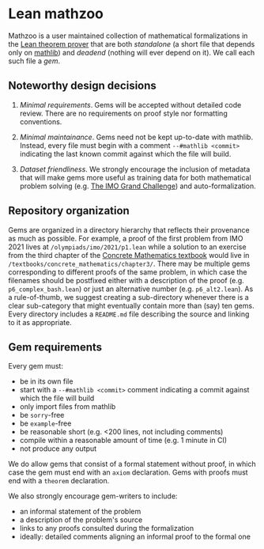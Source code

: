 # Lean mathzoo

Mathzoo is a user maintained collection of mathematical formalizations in the [Lean theorem prover](https://leanprover.github.io/) that are both *standalone* (a short file that depends only on [mathlib](https://github.com/leanprover-community/mathlib)) and *deadend* (nothing will ever depend on it). We call each such file a *gem*.

## Noteworthy design decisions

1. *Minimal requirements*. Gems will be accepted without detailed code review. There are no requirements on proof style nor formatting conventions.

1. *Minimal maintainance*. Gems need not be kept up-to-date with mathlib. Instead, every file must begin with a comment `--#mathlib <commit>` indicating the last known commit against which the file will build.

1. *Dataset friendliness*. We strongly encourage the inclusion of metadata that will make gems more useful as training data for both mathematical problem solving (e.g. [The IMO Grand Challenge](https://imo-grand-challenge.github.io/)) and auto-formalization.

## Repository organization

Gems are organized in a directory hierarchy that reflects their provenance as much as possible. For example, a proof of the first problem from IMO 2021 lives at `/olympiads/imo/2021/p1.lean` while a solution to an exercise from the third chapter of the [Concrete Mathematics textbook](https://en.wikipedia.org/wiki/Concrete_Mathematics) would live in `/textbooks/concrete_mathematics/chapter3/`. There may be multiple gems corresponding to different proofs of the same problem, in which case the filenames should be postfixed either with a description of the proof (e.g. `p6_complex_bash.lean`) or just an alternative number (e.g. `p6_alt2.lean`). As a rule-of-thumb, we suggest creating a sub-directory whenever there is a clear sub-category that might eventually contain more than (say) ten gems. Every directory includes a `README.md` file describing the source and linking to it as appropriate. 

## Gem requirements

Every gem must:

- be in its own file 
- start with a `--#mathlib <commit>` comment indicating a commit against which the file will build
- only import files from mathlib
- be `sorry`-free
- be `example`-free
- be reasonable short (e.g. <200 lines, not including comments)
- compile within a reasonable amount of time (e.g. 1 minute in CI)
- not produce any output

We do allow gems that consist of a formal statement without proof, in which case the gem must end with an `axiom` declaration. Gems with proofs must end with a `theorem` declaration.

We also strongly encourage gem-writers to include:

- an informal statement of the problem
- a description of the problem's source
- links to any proofs consulted during the formalization
- ideally: detailed comments aligning an informal proof to the formal one